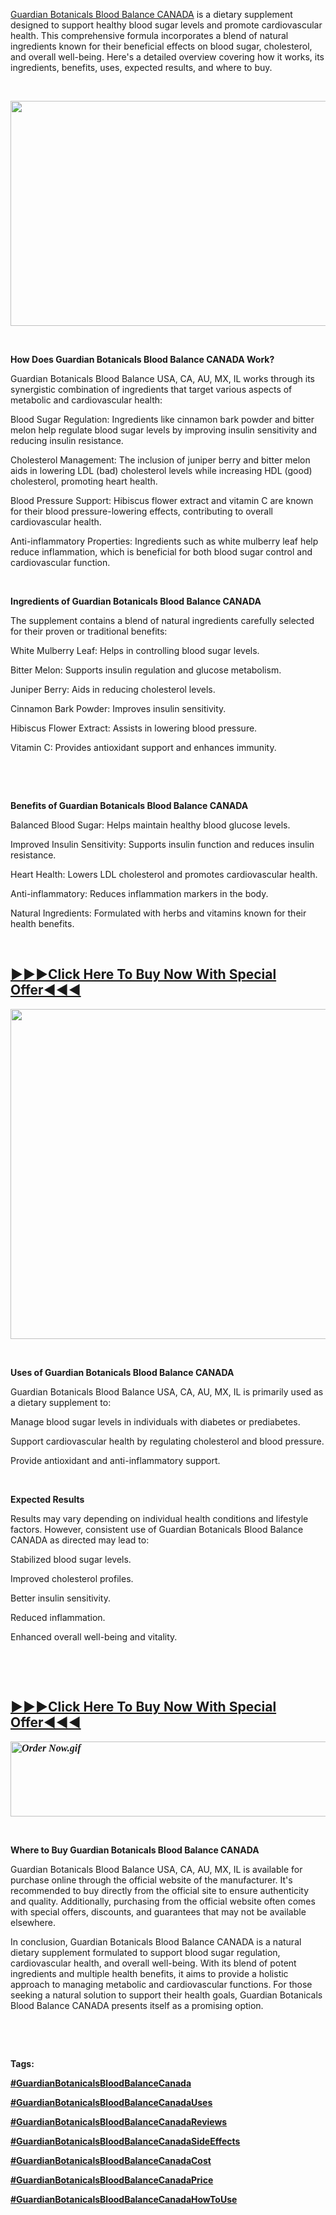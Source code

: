 <p><a href="https://supplemntsall.com/ymej">Guardian Botanicals Blood Balance CANADA</a>&nbsp;is a dietary supplement designed to support healthy blood sugar levels and promote cardiovascular health. This comprehensive formula incorporates a blend of natural ingredients known for their beneficial effects on blood sugar, cholesterol, and overall well-being. Here's a detailed overview covering how it works, its ingredients, benefits, uses, expected results, and where to buy.&nbsp;</p>
<p>&nbsp;</p>
<p><strong><a href="https://supplemntsall.com/ymej" target="_blank" rel="nofollow"><img src="https://blogger.googleusercontent.com/img/b/R29vZ2xl/AVvXsEg_sV3Y_JCTMImWO881ntxT50qw24a_fowO0CgfxpYsAAlzy6a0zPbMjO8bmL1j1mCj8mm1nIeEcNmNFisDev4zIYK8teZkmSGrtXFOIRACPVpmlofy4UZKFtZlI4I-co1n1orOwRZZl1alRKVt5y5CHEoq4sRs_KtjRbc7mf8Fpy6Pwh_9zWg-I56JMGU/w640-h360/1.png" alt="" width="640" height="360" border="0" /></a></strong></p>
<p>&nbsp;</p>
<p><strong>How Does Guardian Botanicals Blood Balance CANADA Work?</strong></p>
<p>Guardian Botanicals Blood Balance USA, CA, AU, MX, IL works through its synergistic combination of ingredients that target various aspects of metabolic and cardiovascular health:</p>
<p>Blood Sugar Regulation: Ingredients like cinnamon bark powder and bitter melon help regulate blood sugar levels by improving insulin sensitivity and reducing insulin resistance.</p>
<p>Cholesterol Management: The inclusion of juniper berry and bitter melon aids in lowering LDL (bad) cholesterol levels while increasing HDL (good) cholesterol, promoting heart health.</p>
<p>Blood Pressure Support: Hibiscus flower extract and vitamin C are known for their blood pressure-lowering effects, contributing to overall cardiovascular health.</p>
<p>Anti-inflammatory Properties: Ingredients such as white mulberry leaf help reduce inflammation, which is beneficial for both blood sugar control and cardiovascular function.</p>
<p>&nbsp;</p>
<p><strong>Ingredients of Guardian Botanicals Blood Balance CANADA</strong></p>
<p>The supplement contains a blend of natural ingredients carefully selected for their proven or traditional benefits:</p>
<p>White Mulberry Leaf: Helps in controlling blood sugar levels.</p>
<p>Bitter Melon: Supports insulin regulation and glucose metabolism.</p>
<p>Juniper Berry: Aids in reducing cholesterol levels.</p>
<p>Cinnamon Bark Powder: Improves insulin sensitivity.</p>
<p>Hibiscus Flower Extract: Assists in lowering blood pressure.</p>
<p>Vitamin C: Provides antioxidant support and enhances immunity.</p>
<p>&nbsp;</p>
<p>&nbsp;</p>
<p><strong>Benefits of Guardian Botanicals Blood Balance CANADA</strong></p>
<p>Balanced Blood Sugar: Helps maintain healthy blood glucose levels.</p>
<p>Improved Insulin Sensitivity: Supports insulin function and reduces insulin resistance.</p>
<p>Heart Health: Lowers LDL cholesterol and promotes cardiovascular health.</p>
<p>Anti-inflammatory: Reduces inflammation markers in the body.</p>
<p>Natural Ingredients: Formulated with herbs and vitamins known for their health benefits.</p>
<p>&nbsp;</p>
<h2><strong><a href="https://supplemntsall.com/ymej">►►►Click Here To Buy Now With Special Offer◄◄◄</a></strong></h2>
<p><strong><a href="https://supplemntsall.com/ymej" target="_blank" rel="nofollow"><img src="https://blogger.googleusercontent.com/img/b/R29vZ2xl/AVvXsEjs-1ORSaWVW-mBiPY73WbxdjZ6de2TrxQCxyR9mvEdrappu_YGpeab4JBReJCRp_SvFKt206lSNb27Xs5AvU3yBNs0BkcRErXmIgs9C7nqQub3uJZDTzgwdzBysW6Kq5rGQYhM9HsH-9_8yD8BiDIFoPNbcj9TetNi7IGkWbClHG52PyzW5l0fsQUVzP4/w640-h528/3.png" alt="" width="640" height="528" border="0" /></a></strong></p>
<p>&nbsp;</p>
<p><strong>Uses of Guardian Botanicals Blood Balance CANADA</strong></p>
<p>Guardian Botanicals Blood Balance USA, CA, AU, MX, IL is primarily used as a dietary supplement to:</p>
<p>Manage blood sugar levels in individuals with diabetes or prediabetes.</p>
<p>Support cardiovascular health by regulating cholesterol and blood pressure.</p>
<p>Provide antioxidant and anti-inflammatory support.</p>
<p>&nbsp;</p>
<p><strong>Expected Results</strong></p>
<p>Results may vary depending on individual health conditions and lifestyle factors. However, consistent use of Guardian Botanicals Blood Balance CANADA as directed may lead to:</p>
<p>Stabilized blood sugar levels.</p>
<p>Improved cholesterol profiles.</p>
<p>Better insulin sensitivity.</p>
<p>Reduced inflammation.</p>
<p>Enhanced overall well-being and vitality.</p>
<p>&nbsp;</p>
<p>&nbsp;</p>
<h2><strong><a href="https://supplemntsall.com/ymej">►►►Click Here To Buy Now With Special Offer◄◄◄</a></strong></h2>
<p><strong><a href="https://supplemntsall.com/ymej" target="_blank" rel="nofollow"><em><span style="font-family: Georgia; font-size: medium;"><img src="https://groups.google.com/group/sunnydaysketoacvgummiesoffer/attach/8ce44f19bd748/Order%20Now.gif?part=0.4&amp;view=1" alt="Order Now.gif" width="534px" height="120px" data-iml="6109.700000000186" /></span></em></a></strong></p>
<p>&nbsp;</p>
<p><strong>Where to Buy Guardian Botanicals Blood Balance CANADA</strong></p>
<p>Guardian Botanicals Blood Balance USA, CA, AU, MX, IL is available for purchase online through the official website of the manufacturer. It's recommended to buy directly from the official site to ensure authenticity and quality. Additionally, purchasing from the official website often comes with special offers, discounts, and guarantees that may not be available elsewhere.</p>
<p>In conclusion, Guardian Botanicals Blood Balance CANADA is a natural dietary supplement formulated to support blood sugar regulation, cardiovascular health, and overall well-being. With its blend of potent ingredients and multiple health benefits, it aims to provide a holistic approach to managing metabolic and cardiovascular functions. For those seeking a natural solution to support their health goals, Guardian Botanicals Blood Balance CANADA presents itself as a promising option.</p>
<p>&nbsp;</p>
<p>&nbsp;</p>
<p><strong>Tags:</strong></p>
<p><strong><a href="https://supplemntsall.com/ymej">#GuardianBotanicalsBloodBalanceCanada</a></strong></p>
<p><strong><a href="https://supplemntsall.com/ymej">#GuardianBotanicalsBloodBalanceCanadaUses</a></strong></p>
<p><strong><a href="https://supplemntsall.com/ymej">#GuardianBotanicalsBloodBalanceCanadaReviews</a></strong></p>
<p><strong><a href="https://supplemntsall.com/ymej">#GuardianBotanicalsBloodBalanceCanadaSideEffects</a></strong></p>
<p><strong><a href="https://supplemntsall.com/ymej">#GuardianBotanicalsBloodBalanceCanadaCost</a></strong></p>
<p><strong><a href="https://supplemntsall.com/ymej">#GuardianBotanicalsBloodBalanceCanadaPrice</a></strong></p>
<p><strong><a href="https://supplemntsall.com/ymej">#GuardianBotanicalsBloodBalanceCanadaHowToUse</a></strong></p>

